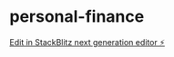 # personal-finance

[Edit in StackBlitz next generation editor ⚡️](https://stackblitz.com/~/github.com/srinathpasupathi057/personal-finance)